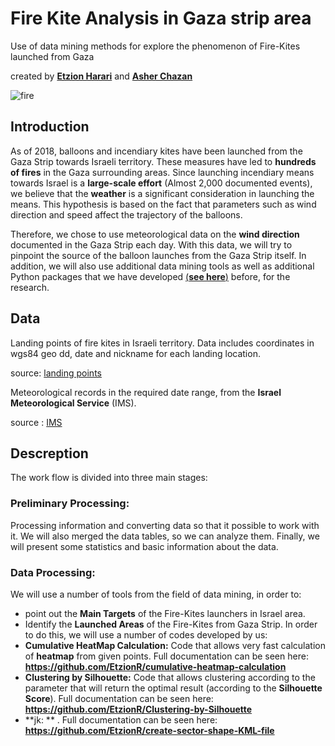 # Fire Kite Analysis in Gaza strip area
Use of data mining methods for explore the phenomenon of Fire-Kites launched from Gaza

created by [**Etzion Harari**](https://github.com/EtzionR) and [**Asher Chazan**](https://github.com/ashercha)

![fire](https://github.com/EtzionR/fire-kite-analysis/blob/main/pictures/big_fire.png)

## Introduction
As of 2018, balloons and incendiary kites have been launched from the Gaza Strip towards Israeli territory. These measures have led to **hundreds of fires** in the Gaza surrounding areas. Since launching incendiary means towards Israel is a **large-scale effort** (Almost 2,000 documented events), we believe that the **weather** is a significant consideration in launching the means. This hypothesis is based on the fact that parameters such as wind direction and speed affect the trajectory of the balloons.

Therefore, we chose to use meteorological data on the **wind direction** documented in the Gaza Strip each day. With this data, we will try to pinpoint the source of the balloon launches from the Gaza Strip itself. In addition, we will also use additional data mining tools as well as additional Python packages that we have developed [(**see here**)](https://github.com/EtzionR?tab=repositories) before, for the research.

## Data
Landing points of fire kites in Israeli territory. Data includes coordinates in wgs84 geo dd, date and nickname for each landing location.

source: [landing points](https://www.google.com/maps/d/u/0/viewer?mid=1U3A57H6TCphdux7Sf7dl4z2-1F3vmecJ)

Meteorological records in the required date range, from the **Israel Meteorological Service** (IMS).

source : [IMS](https://ims.data.gov.il/ims/7)

## Descreption
The work flow is divided into three main stages:
### **Preliminary Processing:** 
Processing information and converting data so that it possible to work with it. We will also merged the data tables, so we can analyze them. Finally, we will present some statistics and basic information about the data. 

### **Data Processing:** 
We will use a number of tools from the field of data mining, in order to:
  * point out the **Main Targets** of the Fire-Kites launchers in Israel area. 
  * Identify the **Launched Areas** of the Fire-Kites from Gaza Strip.
In order to do this, we will use a number of codes developed by us:
* **Cumulative HeatMap Calculation:** Code that allows very fast calculation of **heatmap** from given points. Full documentation can be seen here: **https://github.com/EtzionR/cumulative-heatmap-calculation**
* **Clustering by Silhouette:** Code that allows clustering according to the parameter that will return the optimal result (according to the **Silhouette Score**). Full documentation can be seen here: **https://github.com/EtzionR/Clustering-by-Silhouette**
* **jk: ** . Full documentation can be seen here: **https://github.com/EtzionR/create-sector-shape-KML-file**


